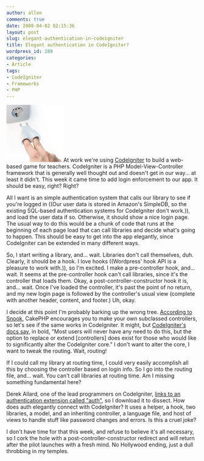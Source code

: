 ```yaml
---
author: allen
comments: true
date: 2008-04-02 02:15:36
layout: post
slug: elegant-authentication-in-codeigniter
title: Elegant authentication in CodeIgniter?
wordpress_id: 289
categories:
- Article
tags:
- CodeIgniter
- Frameworks
- PHP
---
```


![The Vilcus plug dactyloadapter.](/images/wp-uploads/2008/04/plugin.jpg)At work we're using [CodeIgniter](http://codeigniter.com/) to build a web-based game for teachers. CodeIgniter is a PHP Model-View-Controller framework that is generally well thought out and doesn't get in our way... at least it didn't. This week it came time to add login enforcement to our app. It should be easy, right? Right?

All I want is an simple authentication system that calls our library to see if you're logged in ((Our user data is stored in Amazon's SimpleDB, so the existing SQL-based authentication systems for CodeIgniter don't work.)), and load the user data if so. Otherwise, it should show a nice login page. The usual way to do this would be a chunk of code that runs at the beginning of each page load that can call libraries and decide what's going to happen. This should be easy to get into the app elegantly, since CodeIgniter can be extended in many different ways.

So, I start writing a library, and... wait. Libraries don't call themselves, duh. Clearly, it should be a hook. I love hooks ((Wordpress' hook API is a pleasure to work with.)), so I'm excited. I make a pre-controller hook, and... wait. It seems at the pre-controller hook can't call libraries, since it's the controller that loads them. Okay, a post-controller-constructor hook it is, and... wait. Once I've loaded the controller, it's past the point of no return, and my new login page is followed by the controller's usual view (complete with another header, content, and footer.) Uh, okay.

I decide at this point I'm probably barking up the wrong tree. [According to Snook](http://snook.ca/archives/php/codeigniter_vs_cakephp/), CakePHP encourages you to make your own subclassed controllers, so let's see if the same works in CodeIgniter. It might, but [CodeIgniter's docs say](http://codeigniter.com/user_guide/general/core_classes.html), in bold, "Most users will never have any need to do this, but the option to replace or extend \[controllers\] does exist for those who would like to significantly alter the CodeIgniter core." I don't want to alter the core, I want to tweak the routing. Wait, routing!

If I could call my library at routing time, I could very easily accomplish all this by choosing the controller based on login info. So I go into the routing file, and... wait. You can't call libraries at routing time. Am I missing something fundamental here?

Derek Allard, one of the lead programmers on CodeIgniter, [links to an authentication extension ](http://www.derekallard.com/blog/post/code-igniter-user-authentication-management-library/)[called "auth"](http://www.derekallard.com/blog/post/code-igniter-user-authentication-management-library/), so I download it to dissect. How does auth elegantly connect with CodeIgniter? It uses a helper, a hook, two libraries, a model, and an inheriting controller, a language file, and host of views to handle stuff like password changes and errors. Is this a cruel joke?

I don't have time for that this week, and refuse to believe it's all necessary, so I cork the hole with a post-controller-constructor redirect and will return after the pilot launches with a fresh mind. No Hollywood ending, just a dull throbbing in my temples.
